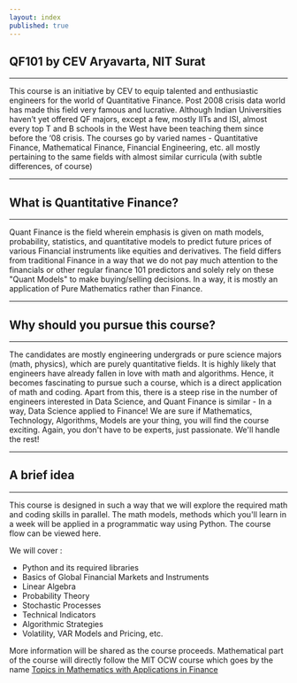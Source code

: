```yaml
---
layout: index
published: true
---
```


## QF101 by CEV Aryavarta, NIT Surat

---

This course is an initiative by CEV to equip talented and enthusiastic engineers for the world of Quantitative Finance. Post 2008 crisis data world has made this field very famous and lucrative. Although Indian Universities haven’t yet offered QF majors, except a few, mostly IITs and ISI, almost every top T and B schools in the West have been teaching them since before the ‘08 crisis. The courses go by varied names - Quantitative Finance, Mathematical Finance, Financial Engineering, etc. all mostly pertaining to the same fields with almost similar curricula (with subtle differences, of course)

---

## What is Quantitative Finance?

---

Quant Finance is the field wherein emphasis is given on math models, probability, statistics, and quantitative models to predict future prices of various Financial instruments like equities and derivatives. The field differs from traditional Finance in a way that we do not pay much attention to the financials or other regular finance 101 predictors and solely rely on these "Quant Models" to make buying/selling decisions. In a way, it is mostly an application of Pure Mathematics rather than Finance. 

---

## Why should you pursue this course?

---

The candidates are mostly engineering undergrads or pure science majors  (math, physics), which are purely quantitative fields. It is highly likely that engineers have already fallen in love with math and algorithms. Hence, it becomes fascinating to pursue such a course, which is a direct application of math and coding. Apart from this, there is a steep rise in the number of engineers interested in Data Science, and Quant Finance is similar - In a way, Data Science applied to Finance! We are sure if Mathematics, Technology, Algorithms, Models are your thing, you will find the course exciting. Again, you don't have to be experts, just passionate. We'll handle the rest!

---

## A brief idea

---

This course is designed in such a way that we will explore the required math and coding skills in parallel. The math models, methods which you'll learn in a week will be applied in a programmatic way using Python. The course flow can be viewed here.

We will cover :

* Python and its required libraries
* Basics of Global Financial Markets and Instruments
* Linear Algebra
* Probability Theory
* Stochastic Processes
* Technical Indicators 
* Algorithmic Strategies
* Volatility, VAR Models and Pricing, etc.

More information will be shared as the course proceeds. 
Mathematical part of the course will directly follow the MIT OCW course which goes by the name [Topics in Mathematics with Applications in Finance](https://ocw.mit.edu/courses/mathematics/18-s096-topics-in-mathematics-with-applications-in-finance-fall-2013/)
